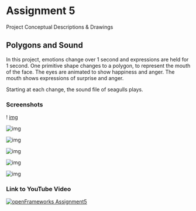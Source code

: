 # Assignment 5

Project Conceptual Descriptions & Drawings

## Polygons and Sound

In this project, emotions change over 1 second and expressions are held for 1 second.
One primitive shape changes to a polygon, to represent the mouth of the face. The eyes are animated to show happiness and anger. The mouth shows expressions of surprise and anger. 

Starting at each change, the sound file of seagulls plays.  

### Screenshots

! [img](Images/)

![img](Images/Image1.png)

![img](Images/Image2.png)

![img](Images/Image3.png)

![img](Images/Image4.png)

![img](Images/Image5.png)

### Link to YouTube Video

[![openFrameworks Assignment5](https://www.youtube.com/vi/6fi0eimWlKw/0.jpg)](https://www.youtube.com/watch?v=6fi0eimWlKw)

